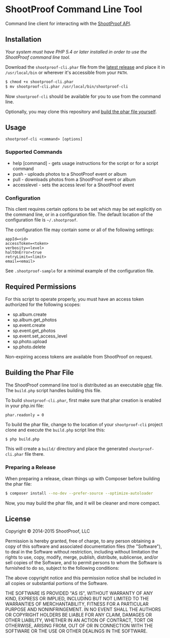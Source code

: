 # ShootProof Command Line Tool

Command line client for interacting with the [ShootProof API](http://developer.shootproof.com).

## Installation

_Your system must have PHP 5.4 or later installed in order to use the ShootProof command line tool._

Download the `shootproof-cli.phar` file from the [latest release](https://github.com/shootproof/shootproof-cli/releases) and place it in `/usr/local/bin` or wherever it's accessible from your `PATH`.

``` bash
$ chmod +x shootproof-cli.phar
$ mv shootproof-cli.phar /usr/local/bin/shootproof-cli
```

Now `shootproof-cli` should be available for you to use from the command line.

Optionally, you may clone this repository and [build the phar file yourself](#building-the-phar-file).


## Usage

```
shootproof-cli <command> [options]
```

### Supported Commands

* help [command] - gets usage instructions for the script or for a script command
* push - uploads photos to a ShootProof event or album
* pull - downloads photos from a ShootProof event or album
* accesslevel - sets the access level for a ShootProof event

### Configuration

This client requires certain options to be set which may be set explicitly on the command line, or in a configuration file. The default location of the configuration file is `~/.shootproof`.

The configuration file may contain some or all of the following settings:

```
appId=<id>
accessToken=<token>
verbosity=<level>
haltOnError=true
retryLimit=<limit>
email=<email>
```

See `.shootproof-sample` for a minimal example of the configuration file.


## Required Permissions

For this script to operate properly, you must have an access token authorized for the following scopes:

* sp.album.create
* sp.album.get_photos
* sp.event.create
* sp.event.get_photos
* sp.event.set_access_level
* sp.photo.upload
* sp.photo.delete

Non-expiring access tokens are available from ShootProof on request.


## Building the Phar File

The ShootProof command line tool is distributed as an executable [phar](http://php.net/phar) file. The `build.php` script handles building this file.

To build `shootproof-cli.phar`, first make sure that phar creation is enabled in your php.ini file:

```
phar.readonly = 0
```

To build the phar file, change to the location of your `shootproof-cli` project clone and execute the `build.php` script line this:

``` bash
$ php build.php
```

This will create a `build/` directory and place the generated `shootproof-cli.phar` file there.

### Preparing a Release

When preparing a release, clean things up with Composer before building the phar file:

``` bash
$ composer install --no-dev --prefer-source --optimize-autoloader
```

Now, you may build the phar file, and it will be cleaner and more compact.


## License

Copyright © 2014-2015 ShootProof, LLC

Permission is hereby granted, free of charge, to any person obtaining
a copy of this software and associated documentation files (the
"Software"), to deal in the Software without restriction, including
without limitation the rights to use, copy, modify, merge, publish,
distribute, sublicense, and/or sell copies of the Software, and to
permit persons to whom the Software is furnished to do so, subject to
the following conditions:

The above copyright notice and this permission notice shall be
included in all copies or substantial portions of the Software.

THE SOFTWARE IS PROVIDED "AS IS", WITHOUT WARRANTY OF ANY KIND,
EXPRESS OR IMPLIED, INCLUDING BUT NOT LIMITED TO THE WARRANTIES OF
MERCHANTABILITY, FITNESS FOR A PARTICULAR PURPOSE AND
NONINFRINGEMENT. IN NO EVENT SHALL THE AUTHORS OR COPYRIGHT HOLDERS BE
LIABLE FOR ANY CLAIM, DAMAGES OR OTHER LIABILITY, WHETHER IN AN ACTION
OF CONTRACT, TORT OR OTHERWISE, ARISING FROM, OUT OF OR IN CONNECTION
WITH THE SOFTWARE OR THE USE OR OTHER DEALINGS IN THE SOFTWARE.
